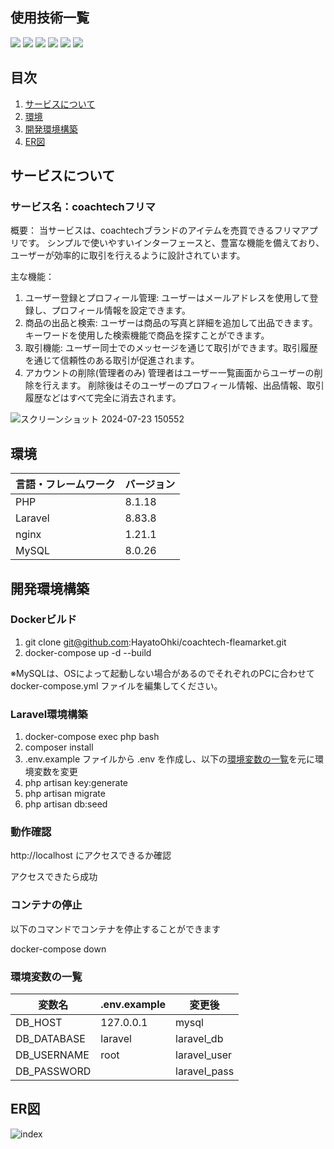 <div id="top"></div>

## 使用技術一覧

<p style="display: inline">
  <!-- フロントエンドのフレームワーク一覧 -->
  
  <!-- フロントエンドの言語一覧 -->
  <img src="https://img.shields.io/badge/-Javascript-F7DF1E.svg?logo=javascript&style=plastic">
  <!-- バックエンドのフレームワーク一覧 -->
  <img src="https://img.shields.io/badge/-Laravel-E74430.svg?logo=laravel&style=plastic">
  <!-- バックエンドの言語一覧 -->
  <img src="https://img.shields.io/badge/-Php-777BB4.svg?logo=php&style=plastic">
  <!-- ミドルウェア一覧 -->
  <img src="https://img.shields.io/badge/-Nginx-269539.svg?logo=nginx&style=plastic">
  <img src="https://img.shields.io/badge/-Mysql-4479A1.svg?logo=mysql&style=plastic">
  <!-- インフラ一覧 -->
  <img src="https://img.shields.io/badge/-Docker-1488C6.svg?logo=docker&style=plastic">
</p>

## 目次

1. [サービスについて](#サービスについて)
2. [環境](#環境)
3. [開発環境構築](#開発環境構築)
4. [ER図](#ER図)

## サービスについて

<!-- プロジェクトの概要を記載 -->
### サービス名：coachtechフリマ
概要：
当サービスは、coachtechブランドのアイテムを売買できるフリマアプリです。
シンプルで使いやすいインターフェースと、豊富な機能を備えており、ユーザーが効率的に取引を行えるように設計されています。

主な機能：
1. ユーザー登録とプロフィール管理:
ユーザーはメールアドレスを使用して登録し、プロフィール情報を設定できます。
2. 商品の出品と検索:
ユーザーは商品の写真と詳細を追加して出品できます。キーワードを使用した検索機能で商品を探すことができます。
3. 取引機能:
ユーザー同士でのメッセージを通じて取引ができます。取引履歴を通じて信頼性のある取引が促進されます。
4. アカウントの削除(管理者のみ)
管理者はユーザー一覧画面からユーザーの削除を行えます。
削除後はそのユーザーのプロフィール情報、出品情報、取引履歴などはすべて完全に消去されます。

![スクリーンショット 2024-07-23 150552](https://github.com/user-attachments/assets/7fc76049-67fc-49d9-84ea-5cbd01c921ac)


## 環境

<!-- 言語、フレームワーク、ミドルウェア、インフラの一覧とバージョンを記載 -->

| 言語・フレームワーク    | バージョン  |
| --------------------- | ---------- |
| PHP                   | 8.1.18     |
| Laravel               | 8.83.8     |
| nginx                 | 1.21.1     |
| MySQL                 | 8.0.26     |

## 開発環境構築

<!-- コンテナの作成方法、パッケージのインストール方法など、開発環境構築に必要な情報を記載 -->

### Dockerビルド
1. git clone git@github.com:HayatoOhki/coachtech-fleamarket.git
2. docker-compose up -d --build

※MySQLは、OSによって起動しない場合があるのでそれぞれのPCに合わせて docker-compose.yml ファイルを編集してください。


### Laravel環境構築
1. docker-compose exec php bash
2. composer install
3. .env.example ファイルから .env を作成し、以下の[環境変数の一覧](#環境変数の一覧)を元に環境変数を変更
4. php artisan key:generate
5. php artisan migrate
6. php artisan db:seed

### 動作確認
http://localhost にアクセスできるか確認

アクセスできたら成功

### コンテナの停止

以下のコマンドでコンテナを停止することができます

docker-compose down

### 環境変数の一覧

| 変数名                  | .env.example                       | 変更後                                   |
| ---------------------- | ---------------------------------- | ---------------------------------------- |
| DB_HOST                | 127.0.0.1                          | mysql                                    |
| DB_DATABASE            | laravel                            | laravel_db                               |
| DB_USERNAME            | root                               | laravel_user                             |
| DB_PASSWORD            |                                    | laravel_pass                             |

## ER図
![index](https://github.com/user-attachments/assets/fd5cfe92-d605-44de-a458-45b1e8954f99)
